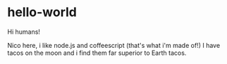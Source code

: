 # hello-world

Hi humans!

Nico here, i like node.js and coffeescript (that's what i'm made of!)
I have tacos on the moon and i find them far superior to Earth tacos.
